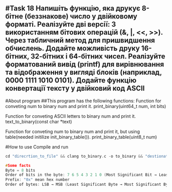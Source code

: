 #Task 18
Напишіть функцію, яка друкує 8-бітне (беззнакове) число у двійковому форматі.
Реалізуйте дві версії:
З використанням бітових операцій (&, |, <<, >>).
Через табличний метод для пришвидшення обчислень.
Додайте можливість друку 16-бітних, 32-бітних і 64-бітних чисел.
Реалізуйте форматований вивід (printf) для вирівнювання та відображення у вигляді блоків (наприклад, 0000 1111 1010 0101).
Додайте функцію конвертації тексту у двійковий код ASCII
---

#About program
##This program has the following functions:
Function for conveting num to binary num and print it.
print_binary(uint64_t num, int bits)

Function for conveting ASCII letters to binary num and print it.
text_to_binary(const char *text)

Function for conveting num to binary num and print it, but using table(needed initilize init_binary_table()).
print_binary_table(uint8_t num)

#How to use
Compile and run
```c
cd "direcrtion_to_file" && clang to_binary.c -o to_binary && "destionation_direction"to_binary

#Some facts
Byte = 8 bits
Order of bits in the byte: 7 6 5 4 3 2 1 0 (Most Significant Bit → Least Significant Bit)
Prefix: "0x" mean hex number
Order of bytes: LSB → MSB (Least Significant Byte → Most Significant Byte), order depent on architecture